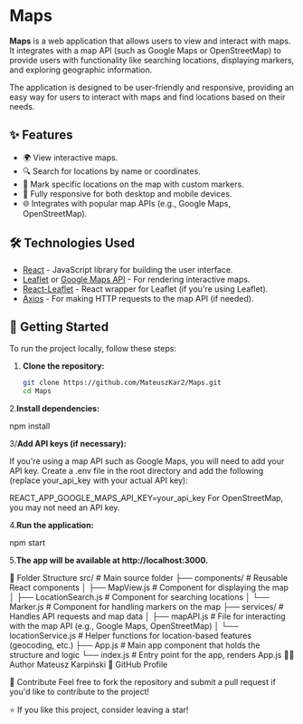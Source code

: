 # Maps

**Maps** is a web application that allows users to view and interact with maps. It integrates with a map API (such as Google Maps or OpenStreetMap) to provide users with functionality like searching locations, displaying markers, and exploring geographic information.

The application is designed to be user-friendly and responsive, providing an easy way for users to interact with maps and find locations based on their needs.

## ✨ Features

- 🌍 View interactive maps.
- 🔍 Search for locations by name or coordinates.
- 📍 Mark specific locations on the map with custom markers.
- 📱 Fully responsive for both desktop and mobile devices.
- 🌐 Integrates with popular map APIs (e.g., Google Maps, OpenStreetMap).

## 🛠️ Technologies Used

- [React](https://reactjs.org/) - JavaScript library for building the user interface.
- [Leaflet](https://leafletjs.com/) or [Google Maps API](https://developers.google.com/maps) - For rendering interactive maps.
- [React-Leaflet](https://react-leaflet.js.org/) - React wrapper for Leaflet (if you're using Leaflet).
- [Axios](https://axios-http.com/) - For making HTTP requests to the map API (if needed).

## 🚀 Getting Started

To run the project locally, follow these steps:

1. **Clone the repository:**

   ```bash
   git clone https://github.com/MateuszKar2/Maps.git
   cd Maps
2.**Install dependencies:**

npm install

3/**Add API keys (if necessary):**

If you're using a map API such as Google Maps, you will need to add your API key. Create a .env file in the root directory and add the following (replace your_api_key with your actual API key):

REACT_APP_GOOGLE_MAPS_API_KEY=your_api_key
For OpenStreetMap, you may not need an API key.

4.**Run the application:**

npm start

5.**The app will be available at http://localhost:3000.**

📂 Folder Structure
src/                      # Main source folder
├── components/            # Reusable React components
│   ├── MapView.js         # Component for displaying the map
│   ├── LocationSearch.js  # Component for searching locations
│   └── Marker.js          # Component for handling markers on the map
├── services/              # Handles API requests and map data
│   ├── mapAPI.js          # File for interacting with the map API (e.g., Google Maps, OpenStreetMap)
│   └── locationService.js # Helper functions for location-based features (geocoding, etc.)
├── App.js                 # Main app component that holds the structure and logic
└── index.js               # Entry point for the app, renders App.js
🧑‍💻 Author
Mateusz Karpiński
🔗 GitHub Profile

💬 Contribute
Feel free to fork the repository and submit a pull request if you'd like to contribute to the project!

⭐ If you like this project, consider leaving a star!
